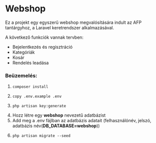 # Webshop

Ez a projekt egy egyszerű webshop megvalósítására indult az AFP tantárgyhoz, a Laravel keretrendszer alkalmazásával.

A következő funkciók vannak tervben:
- Bejelentkezés és regisztráció
- Kategóriák
- Kosár
- Rendelés leadása

### Beüzemelés:
1.     composer install
2.     copy .env.example .env
3.     php artisan key:generate 
4. Hozz létre egy **webshop** nevezetű adatbázist
5. Add meg a .env fájlban az adatbázis adatait (felhasználónév, jelszó, adatbázis név(**DB_DATABASE=webshop**))
6.     php artisan migrate --seed